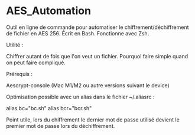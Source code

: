 # AES_Automation
Outil en ligne de commande pour automatiser le chiffrement/déchiffrement de fichier en AES 256. Écrit en Bash. Fonctionne avec Zsh.

Utilité : 

Chiffrer autant de fois que l'on veut un fichier. Pourquoi faire simple quand on peut faire compliqué.

Prérequis :
  
  Aescrypt-console (Mac M1/M2 ou autre versions suivant le device)
  
Optimisation possible avec un alias dans le fichier ~/.aliasrc :

  alias bc="bc.sh"
  alias bcr="bcr.sh"

Point utile, lors du chiffrement le dernier mot de passe utilisé devient le premier mot de passe lors du déchiffrement. 
